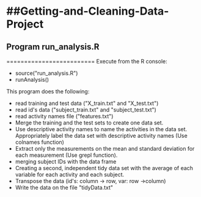 ##Getting-and-Cleaning-Data-Project
=================================

## Program run_analysis.R 
=========================
 Execute from the R console:
* source("run_analysis.R")
* runAnalysis()

This program does the following:
 

* read training and test data ("X_train.txt" and "X_test.txt")
* read id's data ("subject_train.txt" and "subject_test.txt")
* read activity names file ("features.txt")
* Merge the training and the test sets to create one data set.
* Use descriptive activity names to name the activities in the data set. Appropriately label the data set with descriptive activity names (Use colnames function)                    
* Extract only the measurements on the mean and standard deviation for each measurement (Use grepl function).  
* merging subject IDs with the data frame 
* Creating a second, independent tidy data set with the average of each variable for each activity and each subject.
* Transpose the data (id's: column -> row, var: row ->column)
* Write the data on the file "tidyData.txt"
